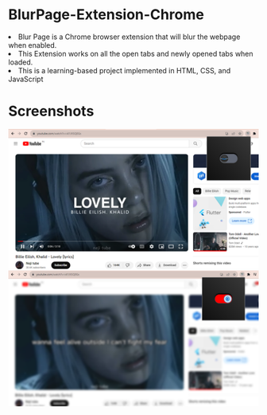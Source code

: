 # BlurPage-Extension-Chrome

<li> Blur Page is a Chrome browser extension that will blur the webpage when enabled. </li>
<li> This Extension works on all the open tabs and newly opened tabs when loaded. </li>
<li> This is a learning-based project implemented in HTML, CSS, and JavaScript </li>

# Screenshots

<img src="https://github.com/l33t-c0d3r-66/BlurPage-Extension-Chrome/blob/master/screenshots/ss1.PNG"/>

<img src="https://github.com/l33t-c0d3r-66/BlurPage-Extension-Chrome/blob/master/screenshots/ss2.PNG"/>
